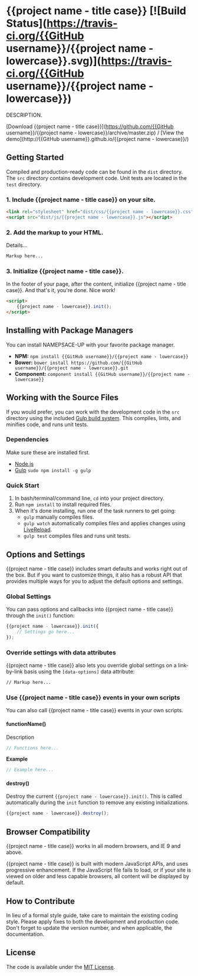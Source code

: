 # {{project name - title case}} [![Build Status](https://travis-ci.org/{{GitHub username}}/{{project name - lowercase}}.svg)](https://travis-ci.org/{{GitHub username}}/{{project name - lowercase}})
DESCRIPTION.

[Download {{project name - title case}}](https://github.com/{{GitHub username}}/{{project name - lowercase}}/archive/master.zip) / [View the demo](http://{{GitHub username}}.github.io/{{project name - lowercase}}/)



## Getting Started

Compiled and production-ready code can be found in the `dist` directory. The `src` directory contains development code. Unit tests are located in the `test` directory.

### 1. Include {{project name - title case}} on your site.

```html
<link rel="stylesheet" href="dist/css/{{project name - lowercase}}.css">
<script src="dist/js/{{project name - lowercase}}.js"></script>
```

### 2. Add the markup to your HTML.

Details...

```html
Markup here...
```

### 3. Initialize {{project name - title case}}.

In the footer of your page, after the content, initialize {{project name - title case}}. And that's it, you're done. Nice work!

```html
<script>
	{{project name - lowercase}}.init();
</script>
```



## Installing with Package Managers

You can install NAMEPSACE-UP with your favorite package manager.

* **NPM:** `npm install {{GitHub username}}/{{project name - lowercase}}`
* **Bower:** `bower install https://github.com/{{GitHub username}}/{{project name - lowercase}}.git`
* **Component:** `component install {{GitHub username}}/{{project name - lowercase}}`



## Working with the Source Files

If you would prefer, you can work with the development code in the `src` directory using the included [Gulp build system](http://gulpjs.com/). This compiles, lints, and minifies code, and runs unit tests.

### Dependencies
Make sure these are installed first.

* [Node.js](http://nodejs.org)
* [Gulp](http://gulpjs.com) `sudo npm install -g gulp`

### Quick Start

1. In bash/terminal/command line, `cd` into your project directory.
2. Run `npm install` to install required files.
3. When it's done installing, run one of the task runners to get going:
	* `gulp` manually compiles files.
	* `gulp watch` automatically compiles files and applies changes using [LiveReload](http://livereload.com/).
	* `gulp test` compiles files and runs unit tests.



## Options and Settings

{{project name - title case}} includes smart defaults and works right out of the box. But if you want to customize things, it also has a robust API that provides multiple ways for you to adjust the default options and settings.

### Global Settings

You can pass options and callbacks into {{project name - title case}} through the `init()` function:

```javascript
{{project name - lowercase}}.init({
	// Settings go here...
});
```

### Override settings with data attributes

{{project name - title case}} also lets you override global settings on a link-by-link basis using the `[data-options]` data attribute:

```html
// Markup here...
```

### Use {{project name - title case}} events in your own scripts

You can also call {{project name - title case}} events in your own scripts.

#### functionName()
Description

```javascript
// Functions here...
```

**Example**

```javascript
// Example here...
```

#### destroy()
Destroy the current `{{project name - lowercase}}.init()`. This is called automatically during the `init` function to remove any existing initializations.

```javascript
{{project name - lowercase}}.destroy();
```



## Browser Compatibility

{{project name - title case}} works in all modern browsers, and IE 9 and above.

{{project name - title case}} is built with modern JavaScript APIs, and uses progressive enhancement. If the JavaScript file fails to load, or if your site is viewed on older and less capable browsers, all content will be displayed by default.



## How to Contribute

In lieu of a formal style guide, take care to maintain the existing coding style. Please apply fixes to both the development and production code. Don't forget to update the version number, and when applicable, the documentation.



## License

The code is available under the [MIT License](LICENSE.md).